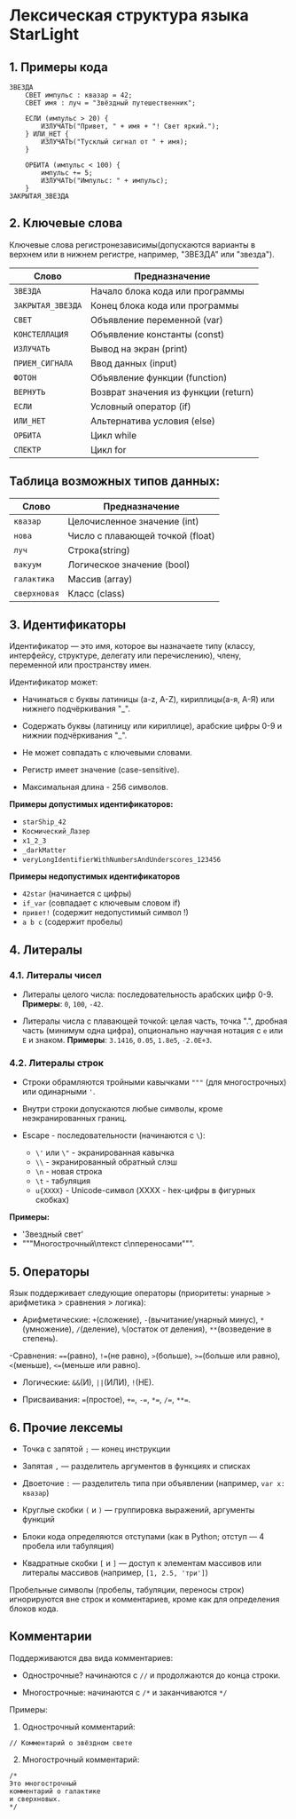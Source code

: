 # Лексическая структура языка StarLight

## 1. Примеры кода
```
ЗВЕЗДА
    СВЕТ импульс : квазар = 42;
    СВЕТ имя : луч = "Звёздный путешественник";
    
    ЕСЛИ (импульс > 20) {
        ИЗЛУЧАТЬ("Привет, " + имя + "! Свет яркий.");
    } ИЛИ_НЕТ {
        ИЗЛУЧАТЬ("Тусклый сигнал от " + имя);
    }
    
    ОРБИТА (импульс < 100) {
        импульс += 5;
        ИЗЛУЧАТЬ("Импульс: " + импульс);
    }
ЗАКРЫТАЯ_ЗВЕЗДА
```

## 2. Ключевые слова

Ключевые слова регистронезависимы(допускаются варианты в верхнем или в нижнем регистре, например, "ЗВЕЗДА" или "звезда").

|    Слово      | Предназначение |
| --------------| ---------------|
| `ЗВЕЗДА`          | Начало блока кода или программы |
| `ЗАКРЫТАЯ_ЗВЕЗДА` | Конец блока кода или программы |
| `СВЕТ`            | Объявление переменной (var) |
| `КОНСТЕЛЛАЦИЯ`    | Объявление константы (const) | 
| `ИЗЛУЧАТЬ`        | Вывод  на экран (print) |
| `ПРИЕМ_СИГНАЛА`   | Ввод данных (input) |
| `ФОТОН`           | Объявление функции (function)|
| `ВЕРНУТЬ`         | Возврат значения из функции (return) |
| `ЕСЛИ`            | Условный оператор (if) |
| `ИЛИ_НЕТ`         | Альтернатива условия (else) |
| `ОРБИТА`          | Цикл while |
| `СПЕКТР`          | Цикл for |

## Таблица возможных типов данных:
|    Слово          | Предназначение |
| ------------------| ---------------|
| `квазар`          | Целочисленное значение (int) |
| `нова`            | Число с плавающей точкой (float) |
| `луч`             | Строка(string) |
| `вакуум`          | Логическое значение (bool) | 
| `галактика`       | Массив (array) |
| `сверхновая`      | Класс (class) |

## 3. Идентификаторы

Идентификатор — это имя, которое вы назначаете типу (классу, интерфейсу, структуре, делегату или перечислению), члену, переменной или пространству имен.

Идентификатор может:
- Начинаться с буквы латиницы (a-z, A-Z), кириллицы(а-я, А-Я) или нижнего подчёркивания "_".

- Содержать буквы (латиницу или кириллице), арабские цифры 0-9 и нижнии подчёркивания "_".

- Не может совпадать с ключевыми словами.

- Регистр имеет значение (case-sensitive).

- Максимальная длина - 256 символов.

**Примеры допустимых идентификаторов:**
- `starShip_42`
- `Космический_Лазер`
- `x1_2_3`
- `_darkMatter`
- `veryLongIdentifierWithNumbersAndUnderscores_123456`

**Примеры недопустимых идентификаторов**
- `42star` (начинается с цифры)
- `if_var` (совпадает с ключевым словом if)
- `привет!` (содержит недопустимый символ !)
- `a b c` (содержит пробелы)

## 4. Литералы

### 4.1. Литералы чисел

- Литералы целого числа: последовательность арабских цифр 0-9. **Примеры**: `0`, `100`, `-42`.

- Литералы числа с плавающей точкой: целая часть, точка ".", дробная часть (минимум одна цифра), опционально научная нотация с `e` или `E` и знаком. **Примеры**: `3.1416`, `0.05`, `1.8e5`, `-2.0E+3`.

### 4.2. Литералы строк

- Строки обрамляются тройными кавычками `"""` (для многострочных) или одинарными `'`.

- Внутри строки допускаются любые символы, кроме неэкранированных границ.

- Escape - последовательности (начинаются с `\`):
   - `\'` или `\"` - экранированная кавычка
   - `\\` - экранированный обратный слэш
   - `\n` - новая строка
   - `\t` - табуляция
   - `u{XXXX}` - Unicode-символ (XXXX - hex-цифры в фигурных скобках)

**Примеры:**
- 'Звездный свет'
- """Многострочный\nтекст с\nпереносами""". 

## 5. Операторы

Язык поддерживает следующие операторы (приоритеты: унарные > арифметика > сравнения > логика):
- Арифметические: `+`(сложение), `-`(вычитание/унарный минус), `*`(умножение), `/`(деление), `%`(остаток от деления), `**`(возведение в степень).

-Сравнения: `==`(равно), `!=`(не равно), `>`(больше), `>=`(больше или равно), `<`(меньше), `<=`(меньше или равно).

- Логические: `&&`(И), `||`(ИЛИ), `!`(НЕ).

- Присваивания: `=`(простое), `+=`, `-=`, `*=`, `/=`, `**=`.

## 6. Прочие лексемы

- Точка с запятой `;` — конец инструкции

- Запятая `,` — разделитель аргументов в функциях и списках

- Двоеточие `:` — разделитель типа при объявлении (например, `var x: квазар`)

- Круглые скобки `(` и `)` — группировка выражений, аргументы функций

- Блоки кода определяются отступами (как в Python; отступ — 4 пробела или табуляция)

- Квадратные скобки `[` и `]` — доступ к элементам массивов или литералы массивов (например, `[1, 2.5, 'три']`)

Пробельные символы (пробелы, табуляции, переносы строк) игнорируются вне строк и комментариев, кроме как для определения блоков кода.

## Комментарии

Поддерживаются два вида комментариев:
- Однострочные? начинаются с `//` и продолжаются до конца строки.

- Многострочные: начинаются с `/*` и заканчиваются `*/`

Примеры:
1. Однострочный комментарий:
```
// Комментарий о звёздном свете
```

2. Многострочный комментарий:
```
/*
Это многострочный
комментарий о галактике
и сверхновых.
*/
```
